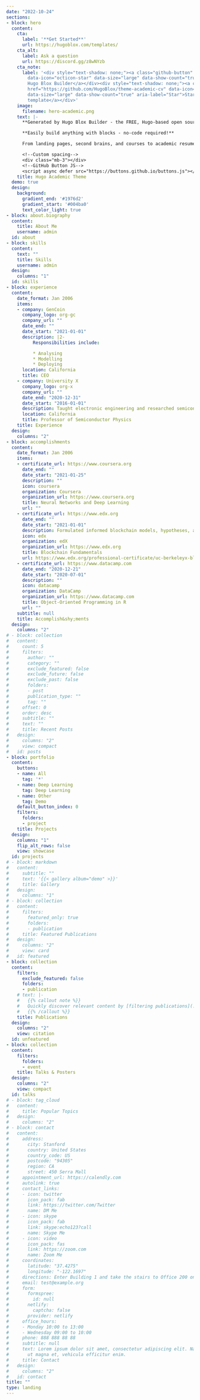 ```yaml
---
date: "2022-10-24"
sections:
- block: hero
  content:
    cta:
      label: '**Get Started**'
      url: https://hugoblox.com/templates/
    cta_alt:
      label: Ask a question
      url: https://discord.gg/z8wNYzb
    cta_note:
      label: '<div style="text-shadow: none;"><a class="github-button" href="https://github.com/HugoBlox/hugo-blox-builder"
        data-icon="octicon-star" data-size="large" data-show-count="true" aria-label="Star">Star
        Hugo Blox Builder</a></div><div style="text-shadow: none;"><a class="github-button"
        href="https://github.com/HugoBlox/theme-academic-cv" data-icon="octicon-star"
        data-size="large" data-show-count="true" aria-label="Star">Star the Academic
        template</a></div>'
    image:
      filename: hero-academic.png
    text: |-
      **Generated by Hugo Blox Builder - the FREE, Hugo-based open source website builder trusted by 500,000+ sites.**

      **Easily build anything with blocks - no-code required!**

      From landing pages, second brains, and courses to academic resumés, conferences, and tech blogs.

      <!--Custom spacing-->
      <div class="mb-3"></div>
      <!--GitHub Button JS-->
      <script async defer src="https://buttons.github.io/buttons.js"></script>
    title: Hugo Academic Theme
  demo: true
  design:
    background:
      gradient_end: '#1976d2'
      gradient_start: '#004ba0'
      text_color_light: true
- block: about.biography
  content:
    title: About Me
    username: admin
  id: about
- block: skills
  content:
    text: ""
    title: Skills
    username: admin
  design:
    columns: "1"
  id: skills
- block: experience
  content:
    date_format: Jan 2006
    items:
    - company: GenCoin
      company_logo: org-gc
      company_url: ""
      date_end: ""
      date_start: "2021-01-01"
      description: |2-
          Responsibilities include:

          * Analysing
          * Modelling
          * Deploying
      location: California
      title: CEO
    - company: University X
      company_logo: org-x
      company_url: ""
      date_end: "2020-12-31"
      date_start: "2016-01-01"
      description: Taught electronic engineering and researched semiconductor physics.
      location: California
      title: Professor of Semiconductor Physics
    title: Experience
  design:
    columns: "2"
- block: accomplishments
  content:
    date_format: Jan 2006
    items:
    - certificate_url: https://www.coursera.org
      date_end: ""
      date_start: "2021-01-25"
      description: ""
      icon: coursera
      organization: Coursera
      organization_url: https://www.coursera.org
      title: Neural Networks and Deep Learning
      url: ""
    - certificate_url: https://www.edx.org
      date_end: ""
      date_start: "2021-01-01"
      description: Formulated informed blockchain models, hypotheses, and use cases.
      icon: edx
      organization: edX
      organization_url: https://www.edx.org
      title: Blockchain Fundamentals
      url: https://www.edx.org/professional-certificate/uc-berkeleyx-blockchain-fundamentals
    - certificate_url: https://www.datacamp.com
      date_end: "2020-12-21"
      date_start: "2020-07-01"
      description: ""
      icon: datacamp
      organization: DataCamp
      organization_url: https://www.datacamp.com
      title: Object-Oriented Programming in R
      url: ""
    subtitle: null
    title: Accomplish&shy;ments
  design:
    columns: "2"
# - block: collection
#   content:
#     count: 5
#     filters:
#       author: ""
#       category: ""
#       exclude_featured: false
#       exclude_future: false
#       exclude_past: false
#       folders:
#       - post
#       publication_type: ""
#       tag: ""
#     offset: 0
#     order: desc
#     subtitle: ""
#     text: ""
#     title: Recent Posts
#   design:
#     columns: "2"
#     view: compact
#   id: posts
- block: portfolio
  content:
    buttons:
    - name: All
      tag: '*'
    - name: Deep Learning
      tag: Deep Learning
    - name: Other
      tag: Demo
    default_button_index: 0
    filters:
      folders:
      - project
    title: Projects
  design:
    columns: "1"
    flip_alt_rows: false
    view: showcase
  id: projects
# - block: markdown
#   content:
#     subtitle: ""
#     text: '{{< gallery album="demo" >}}'
#     title: Gallery
#   design:
#     columns: "1"
# - block: collection
#   content:
#     filters:
#       featured_only: true
#       folders:
#       - publication
#     title: Featured Publications
#   design:
#     columns: "2"
#     view: card
#   id: featured
- block: collection
  content:
    filters:
      exclude_featured: false
      folders:
      - publication
    # text: |-
    #   {{% callout note %}}
    #   Quickly discover relevant content by [filtering publications](./publication/).
    #   {{% /callout %}}
    title: Publications
  design:
    columns: "2"
    view: citation
  id: unfeatured
- block: collection
  content:
    filters:
      folders:
      - event
    title: Talks & Posters
  design:
    columns: "2"
    view: compact
  id: talks
# - block: tag_cloud
#   content:
#     title: Popular Topics
#   design:
#     columns: "2"
# - block: contact
#   content:
#     address:
#       city: Stanford
#       country: United States
#       country_code: US
#       postcode: "94305"
#       region: CA
#       street: 450 Serra Mall
#     appointment_url: https://calendly.com
#     autolink: true
#     contact_links:
#     - icon: twitter
#       icon_pack: fab
#       link: https://twitter.com/Twitter
#       name: DM Me
#     - icon: skype
#       icon_pack: fab
#       link: skype:echo123?call
#       name: Skype Me
#     - icon: video
#       icon_pack: fas
#       link: https://zoom.com
#       name: Zoom Me
#     coordinates:
#       latitude: "37.4275"
#       longitude: "-122.1697"
#     directions: Enter Building 1 and take the stairs to Office 200 on Floor 2
#     email: test@example.org
#     form:
#       formspree:
#         id: null
#       netlify:
#         captcha: false
#       provider: netlify
#     office_hours:
#     - Monday 10:00 to 13:00
#     - Wednesday 09:00 to 10:00
#     phone: 888 888 88 88
#     subtitle: null
#     text: Lorem ipsum dolor sit amet, consectetur adipiscing elit. Nam mi diam, venenatis
#       ut magna et, vehicula efficitur enim.
#     title: Contact
#   design:
#     columns: "2"
#   id: contact
title: ""
type: landing
---
```

